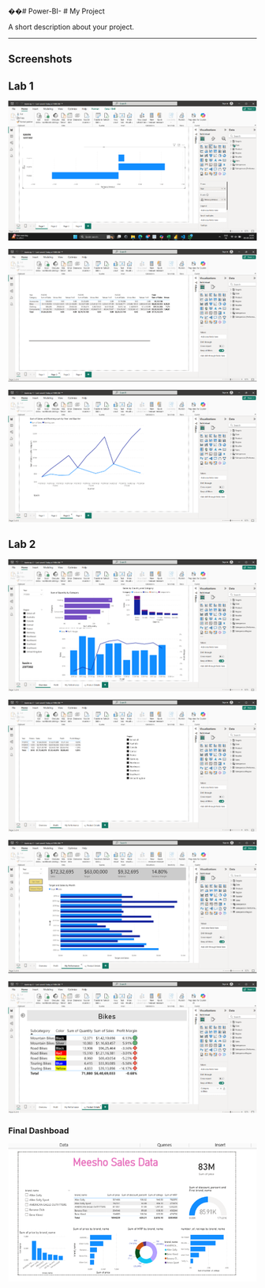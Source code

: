 ��#   P o w e r - B I - 
 
 # My Project

A short description about your project.

---

## Screenshots
## Lab 1
![Screenshot](Screenshot%202025-09-09%20144026.png)

![Screenshot](Screenshot%202025-09-09%20144118.png)

![Screenshot](Screenshot%202025-09-09%20144138.png)

## Lab 2

![Screenshot](Screenshot%202025-09-09%20144416.png)

![Screenshot](Screenshot%202025-09-09%20144503.png)

![Screenshot](Screenshot%202025-09-09%20144516.png)

![Screenshot](Screenshot%202025-09-09%20144536.png)

### Final Dashboad
![Screenshot](Screenshot%202025-09-09%20113642.png)
